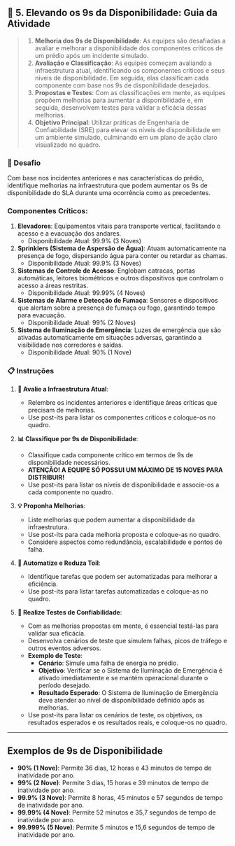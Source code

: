 ## 🎯 5. Elevando os 9s da Disponibilidade: Guia da Atividade

> 1. **Melhoria dos 9s de Disponibilidade**: As equipes são desafiadas a avaliar e melhorar a disponibilidade dos componentes críticos de um prédio após um incidente simulado.
> 2. **Avaliação e Classificação**: As equipes começam avaliando a infraestrutura atual, identificando os componentes críticos e seus níveis de disponibilidade. Em seguida, elas classificam cada componente com base nos 9s de disponibilidade desejados.
> 3. **Propostas e Testes**: Com as classificações em mente, as equipes propõem melhorias para aumentar a disponibilidade e, em seguida, desenvolvem testes para validar a eficácia dessas melhorias.
> 4. **Objetivo Principal**: Utilizar práticas de Engenharia de Confiabilidade (SRE) para elevar os níveis de disponibilidade em um ambiente simulado, culminando em um plano de ação claro visualizado no quadro.


### 🚨 Desafio
Com base nos incidentes anteriores e nas características do prédio, identifique melhorias na infraestrutura que podem aumentar os 9s de disponibilidade do SLA durante uma ocorrência como as precedentes.

### Componentes Críticos:

1. **Elevadores**: Equipamentos vitais para transporte vertical, facilitando o acesso e a evacuação dos andares.
    - Disponibilidade Atual: 99.9% (3 Noves)
2. **Sprinklers (Sistema de Aspersão de Água)**: Atuam automaticamente na presença de fogo, dispersando água para conter ou retardar as chamas.
    - Disponibilidade Atual: 99.9% (3 Noves)
3. **Sistemas de Controle de Acesso**: Englobam catracas, portas automáticas, leitores biométricos e outros dispositivos que controlam o acesso a áreas restritas.
    - Disponibilidade Atual: 99.99% (4 Noves)
4. **Sistemas de Alarme e Detecção de Fumaça**: Sensores e dispositivos que alertam sobre a presença de fumaça ou fogo, garantindo tempo para evacuação.
    - Disponibilidade Atual: 99% (2 Noves)
5. **Sistema de Iluminação de Emergência**: Luzes de emergência que são ativadas automaticamente em situações adversas, garantindo a visibilidade nos corredores e saídas.
    - Disponibilidade Atual: 90% (1 Nove)
### 📋 Instruções

1. **🏢 Avalie a Infraestrutura Atual**:
    - Relembre os incidentes anteriores e identifique áreas críticas que precisam de melhorias.
    - Use post-its para listar os componentes críticos e coloque-os no quadro.

2. **📊 Classifique por 9s de Disponibilidade**:
    - Classifique cada componente crítico em termos de 9s de disponibilidade necessários.
    - **ATENÇÃO! A EQUIPE SÓ POSSUI UM MÁXIMO DE 15 NOVES PARA DISTRIBUIR!**
    - Use post-its para listar os níveis de disponibilidade e associe-os a cada componente no quadro.

3. **💡 Proponha Melhorias**:
    - Liste melhorias que podem aumentar a disponibilidade da infraestrutura.
    - Use post-its para cada melhoria proposta e coloque-as no quadro.
    - Considere aspectos como redundância, escalabilidade e pontos de falha.

4. **🔄 Automatize e Reduza Toil**:
    - Identifique tarefas que podem ser automatizadas para melhorar a eficiência.
    - Use post-its para listar tarefas automatizadas e coloque-as no quadro.

5. **🧪 Realize Testes de Confiabilidade**:
    - Com as melhorias propostas em mente, é essencial testá-las para validar sua eficácia.
    - Desenvolva cenários de teste que simulem falhas, picos de tráfego e outros eventos adversos.
    - **Exemplo de Teste**:
        - **Cenário**: Simule uma falha de energia no prédio.
        - **Objetivo**: Verificar se o Sistema de Iluminação de Emergência é ativado imediatamente e se mantém operacional durante o período desejado.
        - **Resultado Esperado**: O Sistema de Iluminação de Emergência deve atender ao nível de disponibilidade definido após as melhorias.
    - Use post-its para listar os cenários de teste, os objetivos, os resultados esperados e os resultados reais, e coloque-os no quadro.

---

## Exemplos de 9s de Disponibilidade

- **90% (1 Nove)**: Permite 36 dias, 12 horas e 43 minutos de tempo de inatividade por ano.
- **99% (2 Nove)**: Permite 3 dias, 15 horas e 39 minutos de tempo de inatividade por ano.
- **99.9% (3 Nove)**: Permite 8 horas, 45 minutos e 57 segundos de tempo de inatividade por ano.
- **99.99% (4 Nove)**: Permite 52 minutos e 35,7 segundos de tempo de inatividade por ano.
- **99.999% (5 Nove)**: Permite 5 minutos e 15,6 segundos de tempo de inatividade por ano.
